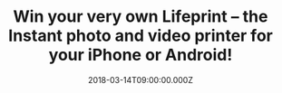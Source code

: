 ---
campaign-uuid: "c-8d651bd4-7ff9-4a91-a8cc-eb141319c5f8"
type: "Preview"
category: "competition"
date: "2018-03-14T09:00:00.000Z"
end-date: "2018-03-30T23:59:00.000Z"
disable-form: false
is_promoted: false
has_entry_page: true
title: "Win\_your very own Lifeprint – the Instant photo\_and\_video printer for your\
  \ iPhone or Android!"
competition-description: "<p>If you want to print instantly your favorite photos and\
  \ videos from your iPhone or Android… you can make it possible now with the new\
  \ Lifeprint 2x3 Hyperphoto Printer! NME is giving YOU the opportunity to win the\
  \ brand new portable Bluetooth printer you were waiting for!</p>\r\n<p>Click on\
  \ the link for a chance to win and make your photos come to life with the new Lifeprint\
  \ 2x3 Hyperphoto Printer!</p>"
hero-header: "Win\_your very own Lifeprint - the Instant photo\_and\_video printer\
  \ for your iPhone or Android!"
terms-confirmation: "N/A"
banner-img: "https://assets.expresslyapp.com/asset-61f492fa-29b9-445d-9284-b339557a7693.jpg"
logo-left-href: "https://shop.lifeprintphotos.com/collections/all"
logo-left-image: "https://assets.expresslyapp.com/df219c7b-4fcc-4587-b942-093ad038bd77-thumb.png"
logo-left-title: "Lifeprint"
bg-image-hero: "https://assets.expresslyapp.com/asset-bb2a0759-799e-42a0-847e-af312d4bbd1f.jpg"
bg-image-first: "https://assets.expresslyapp.com/asset-c9d48c58-48d3-46ee-9514-30bff595ea99.jpg"
bg-image-second: "https://assets.expresslyapp.com/asset-075931f5-4137-4632-9fd2-8e988673fec8.jpg"
bg-image-third: "https://assets.expresslyapp.com/asset-c0db9e8f-a86e-40eb-a8e3-7c7fdba513de.jpg"
section1-content: "<p>Make your photos special again and watch them come to life with\
  \ this super simple to use Lifeprint Bluetooth and Wi-Fi printer.</p>\r\n<p>Using\
  \ a unique technology called Hyperphoto (TM) Lifeprint also can embed a video\_\
  inside\_your photo making it come to life like magic in your hands.\_Print straight\
  \ from your iPhone or Android camera roll or instantly print from Instagram, Facebook\_\
  Snapchat, GIFs, and more.</p>"
section2-content: "<p>Lifeprint is the first, and only, instant photo printer in the\
  \ world\_that also allows you to share prints with friends\_and family all over\
  \ the\_world! \r\nIf you’re travelling the world or just want to make your friends\
  \ jealous\_of your\_holiday, you can connect to their Lifeprint printer and show\
  \ off your\_snaps in style.</p>\r\n<p>The photo paper comes with a sticky back so\
  \ you can stick your\_Lifeprints to make a super quick photo album,\_postcard or\
  \ collage!</p>"
section3-content: "<p>Now you can decorate your room with your favorite memories much\
  \ better than just hitting ‘like’ on a screen!\_Think no more and enter your details\
  \ below for a chance to win the amazing Lifeprint 2x3 Hyperphoto Printer worth £\
  134.95!</p> \r\n<p>Good luck!</p>"
entry-title: "Win\_your very own Lifeprint – the Instant photo\_and\_video printer\
  \ for your iPhone or Android!"
entry-content: "Enter the draw to win the Lifeprint 2x3 Hyperphoto Printer worth £\
  134.95!  by completing the form below before 23:59 on 30/03/18!"
has-winner: false
prize-description: "One 2x3 Lifeprint Hyperphoto printer worth £134.9"
---